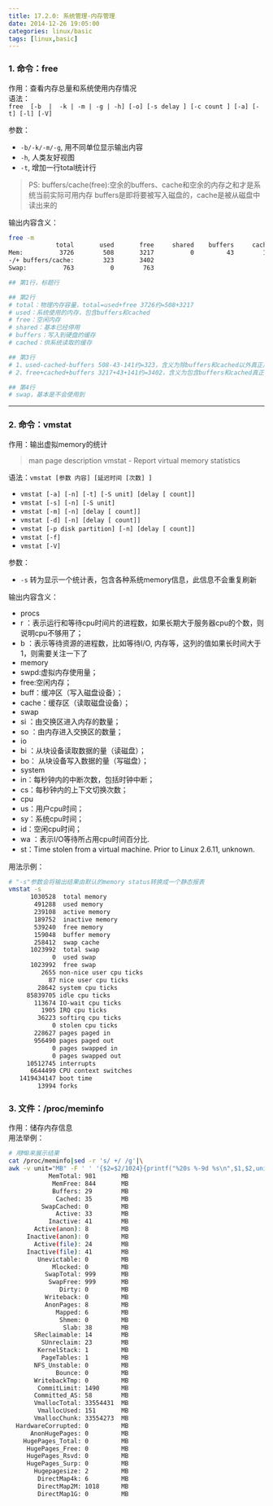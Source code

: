 ```yaml
---
title: 17.2.0: 系统管理-内存管理
date: 2014-12-26 19:05:00
categories: linux/basic
tags: [linux,basic]
---
```


### 1. 命令：free
作用：查看内存总量和系统使用内存情况  
语法：  
`free  [-b  |  -k | -m | -g | -h] [-o] [-s delay ] [-c count ] [-a] [-t] [-l] [-V]`

参数：
- `-b/-k/-m/-g`, 用不同单位显示输出内容
- `-h`, 人类友好视图
- `-t`, 增加一行total统计行

> PS:
buffers/cache(free):空余的buffers、cache和空余的内存之和才是系统当前实际可用内存
buffers是即将要被写入磁盘的，cache是被从磁盘中读出来的

输出内容含义：
``` bash
free -m
             total       used       free     shared    buffers     cached
Mem:          3726        508       3217          0         43        141
-/+ buffers/cache:        323       3402
Swap:          763          0        763

## 第1行，标题行

## 第2行
# total：物理内存容量，total=used+free 3726约=508+3217
# used：系统使用的内存，包含buffers和cached
# free：空闲内存
# shared：基本已经停用
# buffers：写入到硬盘的缓存
# cached：供系统读取的缓存

## 第3行
# 1、used-cached-buffers 508-43-141约=323，含义为除buffers和cached以外真正用掉的内存
# 2、free+cached+buffers 3217+43+141约=3402，含义为包含buffers和cached真正可用的内存

## 第4行
# swap，基本是不会使用到
```

---

### 2. 命令：vmstat
作用：输出虚拟memory的统计   
> man page description
vmstat - Report virtual memory statistics

语法：`vmstat [参数 内容] [延迟时间 [次数] ]`
- `vmstat [-a] [-n] [-t] [-S unit] [delay [ count]]`  
- `vmstat [-s] [-n] [-S unit]`
- `vmstat [-m] [-n] [delay [ count]]`
- `vmstat [-d] [-n] [delay [ count]]`
- `vmstat [-p disk partition] [-n] [delay [ count]]`
- `vmstat [-f]`
- `vmstat [-V]`

参数：
- `-s` 转为显示一个统计表，包含各种系统memory信息，此信息不会重复刷新

输出内容含义：
- procs
 - r ：表示运行和等待cpu时间片的进程数，如果长期大于服务器cpu的个数，则说明cpu不够用了；
 - b ：表示等待资源的进程数，比如等待I/O, 内存等，这列的值如果长时间大于1，则需要关注一下了
- memory
 - swpd:虚拟内存使用量；
 - free:空闲内存；
 - buff：缓冲区（写入磁盘设备）；
 - cache：缓存区（读取磁盘设备）；
- swap
 - si ：由交换区进入内存的数量；
 - so ：由内存进入交换区的数量；
- io
 - bi ：从块设备读取数据的量（读磁盘）；
 - bo： 从块设备写入数据的量（写磁盘）；
- system
 - in：每秒钟内的中断次数，包括时钟中断；
 - cs：每秒钟内的上下文切换次数；
- cpu
 - us：用户cpu时间；
 - sy：系统cpu时间；
 - id：空闲cpu时间；
 - wa ：表示I/O等待所占用cpu时间百分比.
 - st：Time stolen from a virtual machine. Prior to Linux 2.6.11, unknown.

用法示例：
``` bash
# "-s"参数会将输出结果由默认的memory status转换成一个静态报表
vmstat -s
      1030528  total memory
       491288  used memory
       239108  active memory
       189752  inactive memory
       539240  free memory
       159048  buffer memory
       258412  swap cache
      1023992  total swap
            0  used swap
      1023992  free swap
         2655 non-nice user cpu ticks
           87 nice user cpu ticks
        28642 system cpu ticks
     85839705 idle cpu ticks
       113674 IO-wait cpu ticks
         1905 IRQ cpu ticks
        36223 softirq cpu ticks
            0 stolen cpu ticks
       228627 pages paged in
       956490 pages paged out
            0 pages swapped in
            0 pages swapped out
     10512745 interrupts
      6644499 CPU context switches
   1419434147 boot time
        13994 forks
```

### 3. 文件：/proc/meminfo
作用：储存内存信息  
用法举例：
``` bash
# 用MB来展示结果
cat /proc/meminfo|sed -r 's/ +/ /g'|\
awk -v unit="MB" -F ' ' '{$2=$2/1024}{printf("%20s %-9d %s\n",$1,$2,unit)}'
           MemTotal: 981       MB
            MemFree: 844       MB
            Buffers: 29        MB
             Cached: 35        MB
         SwapCached: 0         MB
             Active: 33        MB
           Inactive: 41        MB
       Active(anon): 8         MB
     Inactive(anon): 0         MB
       Active(file): 24        MB
     Inactive(file): 41        MB
        Unevictable: 0         MB
            Mlocked: 0         MB
          SwapTotal: 999       MB
           SwapFree: 999       MB
              Dirty: 0         MB
          Writeback: 0         MB
          AnonPages: 8         MB
             Mapped: 6         MB
              Shmem: 0         MB
               Slab: 38        MB
       SReclaimable: 14        MB
         SUnreclaim: 23        MB
        KernelStack: 1         MB
         PageTables: 1         MB
       NFS_Unstable: 0         MB
             Bounce: 0         MB
       WritebackTmp: 0         MB
        CommitLimit: 1490      MB
       Committed_AS: 58        MB
       VmallocTotal: 33554431  MB
        VmallocUsed: 151       MB
       VmallocChunk: 33554273  MB
  HardwareCorrupted: 0         MB
      AnonHugePages: 0         MB
    HugePages_Total: 0         MB
     HugePages_Free: 0         MB
     HugePages_Rsvd: 0         MB
     HugePages_Surp: 0         MB
       Hugepagesize: 2         MB
        DirectMap4k: 6         MB
        DirectMap2M: 1018      MB
        DirectMap1G: 0         MB
```
